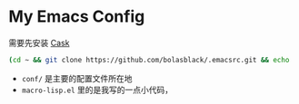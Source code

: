 # My Emacs Config

需要先安装 [Cask](https://github.com/cask/cask)

```sh
(cd ~ && git clone https://github.com/bolasblack/.emacsrc.git && echo '(load "~/.emacsrc/init.el")' >> .emacs && cd ~/.emacsrc && cask install)
```

* `conf/` 是主要的配置文件所在地
* `macro-lisp.el` 里的是我写的一点小代码，
